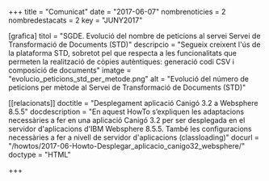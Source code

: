 +++
title             	= "Comunicat"
date	 	  	= "2017-06-07"
nombrenoticies   	= 2
nombredestacats   	= 2
key 		  	= "JUNY2017"

[grafica]
titol      = "SGDE. Evolució del nombre de peticions al servei Servei de Transformació de Documents (STD)"
descripcio = "Segueix creixent l'ús de la plataforma STD, sobretot pel que respecta a les funcionalitats que permeten la realització de còpies autèntiques: generació codi CSV i composició de documents"
imatge     = "evolucio_peticions_std_per_metode.png"
alt        = "Evolució del número de peticions per mètode al Servei de Transformació de Documents (STD)"

[[relacionats]]
doctitle          = "Desplegament aplicació Canigó 3.2 a Websphere 8.5.5"
docdescription    = "En aquest HowTo s’expliquen les adaptacions necessàries a fer en una aplicació Canigó 3.2 per ser desplegada en el servidor d'aplicacions d'IBM Websphere 8.5.5. També les configuracions necessàries a fer a nivell de servidor d'aplicacions (classloading)"
docurl            = "/howtos/2017-06-Howto-Desplegar_aplicacio_canigo32_websphere/"
doctype           = "HTML"

+++
